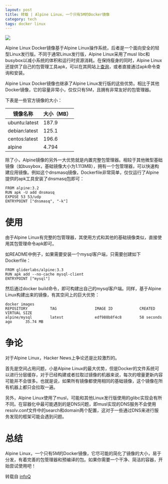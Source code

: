 ```yaml
---
layout: post
title: 转载 | Alpine Linux，一个只有5M的Docker镜像
category: tech
tags: docker linux
---
```


![](https://cdn.kelu.org/blog/tags/docker.jpg)

Alpine Linux Docker镜像基于Alpine Linux操作系统，后者是一个面向安全的轻型Linux发行版。不同于通常Linux发行版，Alpine Linux采用了musl libc和busybox以减小系统的体积和运行时资源消耗。在保持瘦身的同时，Alpine Linux还提供了自己的包管理工具apk，可以在其网站上[查询][alpine-packages]，或者直接通过apk命令查询和安装。

Alpine Linux Docker镜像也继承了Alpine Linux发行版的这些优势。相比于其他Docker镜像，它的容量非常小，仅仅只有5M，且拥有非常友好的包管理器。

下表是一些官方镜像的大小：

|镜像名称|大小（MB）|
|---|---|
|ubuntu:latest|187.9|
|debian:latest|125.1|
|centos:latest|196.6|
|alpine|4.794|

除了小，Alpine镜像的另外一大优势就是内置完整包管理器。相较于其他微型基础镜像（如busybox，基础镜像大小为1.113MB），拥有一个包管理器，可以快速构建应用镜像。例如这个dnsmasq镜像，Dockerfile非常简单，仅仅运行了Alpine提供的apk工具安装了dnsmasq包即可：

    FROM alpine:3.2
    RUN apk -U add dnsmasq
    EXPOSE 53 53/udp
    ENTRYPOINT ["dnsmasq", "-k"]
    
# 使用

由于Alpine Linux有完整的包管理器，其使用方式和其他的基础镜像类似，直接使用其包管理命令apk即可。

如README中例子，如果需要安装一个mysql客户端，只需要创建如下Dockerfile：

    FROM gliderlabs/alpine:3.3
    RUN apk add --no-cache mysql-client
    ENTRYPOINT ["mysql"]
    
然后通过docker build命令，即可构建出自己的mysql客户端。同样，基于Alpine Linux构建出来的镜像，有其空间上的巨大优势：

    docker images
    REPOSITORY          TAG                 IMAGE ID            CREATED             VIRTUAL SIZE
    alpine/mysql        latest              edf988b8f4c8        58 seconds ago      35.74 MB
    
# 争论

对于Alpine Linux，Hacker News上争论还是比较激烈的。

首先是空间占用问题，小是Alpine Linux的最大优势，但是Docker的文件系统可以进行分层缓存，对于已经构建或者拉取过镜像的机器来说，每次的增量更新内容可能并不会很多。也就是说，如果所有镜像都使用相同的基础镜像，这个镜像在所有机器上都只会拉取一遍。

另外，Alpine Linux使用了musl，可能和其他Linux发行版使用的glibc实现会有所不同。在容器化中最可能遇到的是DNS问题，即musl实现的DNS服务不会使用resolv.conf文件中的search和domain两个配置，这对于一些通过DNS来进行服务发现的框架可能会遇到问题。

# 总结

Alpine Linux，一个只有5M的Docker镜像，它尽可能的简化了镜像的大小，易于分发，有着完善的包管理器和预编译的包。如果你需要一个干净、简洁的容器，开始尝试使用吧！

转载自 [infoQ][infoq]

[infoq]: http://www.infoq.com/cn/news/2016/01/Alpine-Linux-5M-Docker
[alpine-packages]: https://pkgs.alpinelinux.org/packages
